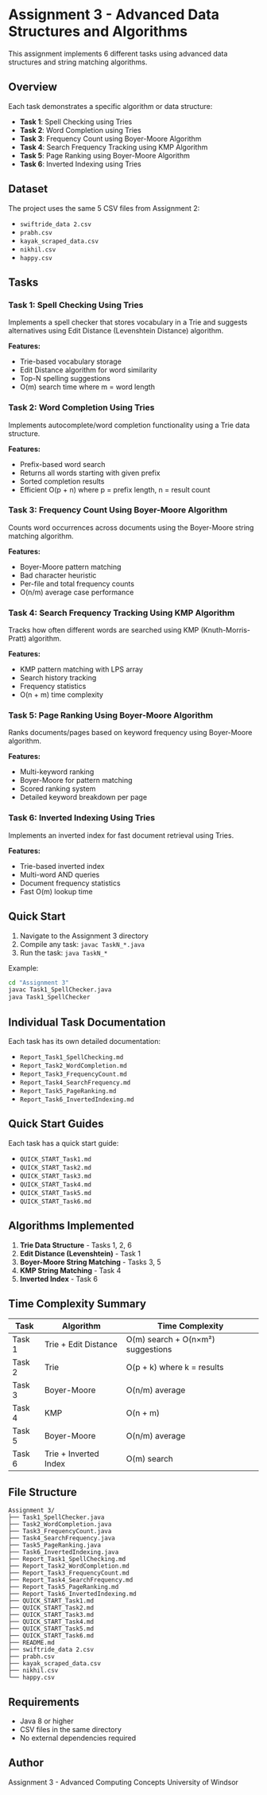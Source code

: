 # Assignment 3 - Advanced Data Structures and Algorithms

This assignment implements 6 different tasks using advanced data structures and string matching algorithms.

## Overview

Each task demonstrates a specific algorithm or data structure:
- **Task 1**: Spell Checking using Tries
- **Task 2**: Word Completion using Tries
- **Task 3**: Frequency Count using Boyer-Moore Algorithm
- **Task 4**: Search Frequency Tracking using KMP Algorithm
- **Task 5**: Page Ranking using Boyer-Moore Algorithm  
- **Task 6**: Inverted Indexing using Tries

## Dataset

The project uses the same 5 CSV files from Assignment 2:
- `swiftride_data 2.csv`
- `prabh.csv`
- `kayak_scraped_data.csv`
- `nikhil.csv`
- `happy.csv`

## Tasks

### Task 1: Spell Checking Using Tries
Implements a spell checker that stores vocabulary in a Trie and suggests alternatives using Edit Distance (Levenshtein Distance) algorithm.

**Features:**
- Trie-based vocabulary storage
- Edit Distance algorithm for word similarity
- Top-N spelling suggestions
- O(m) search time where m = word length

### Task 2: Word Completion Using Tries
Implements autocomplete/word completion functionality using a Trie data structure.

**Features:**
- Prefix-based word search
- Returns all words starting with given prefix
- Sorted completion results
- Efficient O(p + n) where p = prefix length, n = result count

### Task 3: Frequency Count Using Boyer-Moore Algorithm
Counts word occurrences across documents using the Boyer-Moore string matching algorithm.

**Features:**
- Boyer-Moore pattern matching
- Bad character heuristic
- Per-file and total frequency counts
- O(n/m) average case performance

### Task 4: Search Frequency Tracking Using KMP Algorithm
Tracks how often different words are searched using KMP (Knuth-Morris-Pratt) algorithm.

**Features:**
- KMP pattern matching with LPS array
- Search history tracking
- Frequency statistics
- O(n + m) time complexity

### Task 5: Page Ranking Using Boyer-Moore Algorithm
Ranks documents/pages based on keyword frequency using Boyer-Moore algorithm.

**Features:**
- Multi-keyword ranking
- Boyer-Moore for pattern matching
- Scored ranking system
- Detailed keyword breakdown per page

### Task 6: Inverted Indexing Using Tries
Implements an inverted index for fast document retrieval using Tries.

**Features:**
- Trie-based inverted index
- Multi-word AND queries
- Document frequency statistics
- Fast O(m) lookup time

## Quick Start

1. Navigate to the Assignment 3 directory
2. Compile any task: `javac TaskN_*.java`
3. Run the task: `java TaskN_*`

Example:
```bash
cd "Assignment 3"
javac Task1_SpellChecker.java
java Task1_SpellChecker
```

## Individual Task Documentation

Each task has its own detailed documentation:
- `Report_Task1_SpellChecking.md`
- `Report_Task2_WordCompletion.md`
- `Report_Task3_FrequencyCount.md`
- `Report_Task4_SearchFrequency.md`
- `Report_Task5_PageRanking.md`
- `Report_Task6_InvertedIndexing.md`

## Quick Start Guides

Each task has a quick start guide:
- `QUICK_START_Task1.md`
- `QUICK_START_Task2.md`
- `QUICK_START_Task3.md`
- `QUICK_START_Task4.md`
- `QUICK_START_Task5.md`
- `QUICK_START_Task6.md`

## Algorithms Implemented

1. **Trie Data Structure** - Tasks 1, 2, 6
2. **Edit Distance (Levenshtein)** - Task 1
3. **Boyer-Moore String Matching** - Tasks 3, 5
4. **KMP String Matching** - Task 4
5. **Inverted Index** - Task 6

## Time Complexity Summary

| Task | Algorithm | Time Complexity |
|------|-----------|----------------|
| Task 1 | Trie + Edit Distance | O(m) search + O(n×m²) suggestions |
| Task 2 | Trie | O(p + k) where k = results |
| Task 3 | Boyer-Moore | O(n/m) average |
| Task 4 | KMP | O(n + m) |
| Task 5 | Boyer-Moore | O(n/m) average |
| Task 6 | Trie + Inverted Index | O(m) search |

## File Structure

```
Assignment 3/
├── Task1_SpellChecker.java
├── Task2_WordCompletion.java
├── Task3_FrequencyCount.java
├── Task4_SearchFrequency.java
├── Task5_PageRanking.java
├── Task6_InvertedIndexing.java
├── Report_Task1_SpellChecking.md
├── Report_Task2_WordCompletion.md
├── Report_Task3_FrequencyCount.md
├── Report_Task4_SearchFrequency.md
├── Report_Task5_PageRanking.md
├── Report_Task6_InvertedIndexing.md
├── QUICK_START_Task1.md
├── QUICK_START_Task2.md
├── QUICK_START_Task3.md
├── QUICK_START_Task4.md
├── QUICK_START_Task5.md
├── QUICK_START_Task6.md
├── README.md
├── swiftride_data 2.csv
├── prabh.csv
├── kayak_scraped_data.csv
├── nikhil.csv
└── happy.csv
```

## Requirements

- Java 8 or higher
- CSV files in the same directory
- No external dependencies required

## Author

Assignment 3 - Advanced Computing Concepts
University of Windsor
